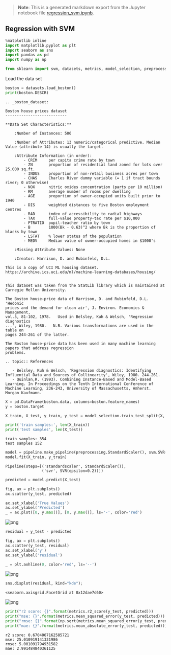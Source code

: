 > **Note**: This is a generated markdown export from the Jupyter notebook file [regression_svm.ipynb](regression_svm.ipynb).

## Regression with SVM

```python
%matplotlib inline
import matplotlib.pyplot as plt
import seaborn as sns
import pandas as pd
import numpy as np

from sklearn import svm, datasets, metrics, model_selection, preprocessing, pipeline
```

Load the data set

```python
boston = datasets.load_boston()
print(boston.DESCR)
```

    .. _boston_dataset:

    Boston house prices dataset
    ---------------------------

    **Data Set Characteristics:**

        :Number of Instances: 506

        :Number of Attributes: 13 numeric/categorical predictive. Median Value (attribute 14) is usually the target.

        :Attribute Information (in order):
            - CRIM     per capita crime rate by town
            - ZN       proportion of residential land zoned for lots over 25,000 sq.ft.
            - INDUS    proportion of non-retail business acres per town
            - CHAS     Charles River dummy variable (= 1 if tract bounds river; 0 otherwise)
            - NOX      nitric oxides concentration (parts per 10 million)
            - RM       average number of rooms per dwelling
            - AGE      proportion of owner-occupied units built prior to 1940
            - DIS      weighted distances to five Boston employment centres
            - RAD      index of accessibility to radial highways
            - TAX      full-value property-tax rate per $10,000
            - PTRATIO  pupil-teacher ratio by town
            - B        1000(Bk - 0.63)^2 where Bk is the proportion of blacks by town
            - LSTAT    % lower status of the population
            - MEDV     Median value of owner-occupied homes in $1000's

        :Missing Attribute Values: None

        :Creator: Harrison, D. and Rubinfeld, D.L.

    This is a copy of UCI ML housing dataset.
    https://archive.ics.uci.edu/ml/machine-learning-databases/housing/


    This dataset was taken from the StatLib library which is maintained at Carnegie Mellon University.

    The Boston house-price data of Harrison, D. and Rubinfeld, D.L. 'Hedonic
    prices and the demand for clean air', J. Environ. Economics & Management,
    vol.5, 81-102, 1978.   Used in Belsley, Kuh & Welsch, 'Regression diagnostics
    ...', Wiley, 1980.   N.B. Various transformations are used in the table on
    pages 244-261 of the latter.

    The Boston house-price data has been used in many machine learning papers that address regression
    problems.

    .. topic:: References

       - Belsley, Kuh & Welsch, 'Regression diagnostics: Identifying Influential Data and Sources of Collinearity', Wiley, 1980. 244-261.
       - Quinlan,R. (1993). Combining Instance-Based and Model-Based Learning. In Proceedings on the Tenth International Conference of Machine Learning, 236-243, University of Massachusetts, Amherst. Morgan Kaufmann.

```python
X = pd.DataFrame(boston.data, columns=boston.feature_names)
y = boston.target
```

```python
X_train, X_test, y_train, y_test = model_selection.train_test_split(X, y, train_size=0.7)

print('train samples:', len(X_train))
print('test samples', len(X_test))
```

    train samples: 354
    test samples 152

```python
model = pipeline.make_pipeline(preprocessing.StandardScaler(), svm.SVR(C=1.0, epsilon=0.2))
model.fit(X_train, y_train)
```

    Pipeline(steps=[('standardscaler', StandardScaler()),
                    ('svr', SVR(epsilon=0.2))])

```python
predicted = model.predict(X_test)

fig, ax = plt.subplots()
ax.scatter(y_test, predicted)

ax.set_xlabel('True Values')
ax.set_ylabel('Predicted')
_ = ax.plot([0, y.max()], [0, y.max()], ls='-', color='red')
```

![png](regression_svm_files/regression_svm_7_0.png)

```python
residual = y_test - predicted

fig, ax = plt.subplots()
ax.scatter(y_test, residual)
ax.set_xlabel('y')
ax.set_ylabel('residual')

_ = plt.axhline(0, color='red', ls='--')
```

![png](regression_svm_files/regression_svm_8_0.png)

```python
sns.displot(residual, kind="kde");
```

    <seaborn.axisgrid.FacetGrid at 0x12dae7d60>

![png](regression_svm_files/regression_svm_9_1.png)

```python
print("r2 score: {}".format(metrics.r2_score(y_test, predicted)))
print("mse: {}".format(metrics.mean_squared_error(y_test, predicted)))
print("rmse: {}".format(np.sqrt(metrics.mean_squared_error(y_test, predicted))))
print("mae: {}".format(metrics.mean_absolute_error(y_test, predicted)))
```

    r2 score: 0.6704067162585721
    mse: 25.010919141331986
    rmse: 5.001091794931582
    mae: 2.991484840361125
